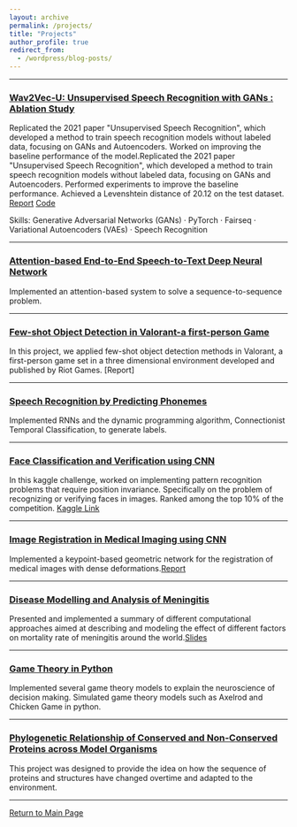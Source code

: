 ```yaml
---
layout: archive
permalink: /projects/
title: "Projects"
author_profile: true
redirect_from:
  - /wordpress/blog-posts/
---
```


------
### [Wav2Vec-U: Unsupervised Speech Recognition with GANs : Ablation Study](https://github.com/adrita78/Unsupervised-Speech-Recognition-with-GANs)

Replicated the 2021 paper "Unsupervised Speech Recognition", which developed a method to train speech recognition models without labeled data, focusing on GANs and Autoencoders. Worked on improving the baseline performance of the model.Replicated the 2021 paper "Unsupervised Speech Recognition", which developed a method to train speech recognition models without labeled data, focusing on GANs and Autoencoders. Performed experiments to improve the baseline performance. Achieved a Levenshtein distance of 20.12 on the test dataset.  [Report](https://drive.google.com/file/d/1kH-VyKwriyjsbyuheoZ4Qu6alnPl0MPW/view?usp=sharing)  [Code](https://github.com/adrita78/Unsupervised-Speech-Recognition-with-GANs)

Skills: Generative Adversarial Networks (GANs) · PyTorch · Fairseq · Variational Autoencoders (VAEs) · Speech Recognition

------

### [Attention-based End-to-End Speech-to-Text Deep Neural Network](https://github.com/adrita78/Speech-to-text-Deep-Neural-Network)

Implemented an attention-based system to solve a sequence-to-sequence problem.

------
### [Few-shot Object Detection in Valorant-a first-person Game](https://github.com/adrita78/fsod-valorant)


In this project, we applied few-shot object detection methods in Valorant, a first-person game set
in a three dimensional environment developed and published by Riot Games. [Report]

------ 
### [Speech Recognition by Predicting Phonemes](https://github.com/adrita78/Speeche-Recognition-by-Predicting-Phonemes)
Implemented RNNs and the dynamic programming algorithm, Connectionist Temporal Classification, to generate labels.

------
### [Face Classification and Verification using CNN](https://github.com/adrita78/Face-Classification-and-Verification-Using-CNN)
In this kaggle challenge, worked on implementing pattern recognition problems that require
position invariance. Specifically on the problem of recognizing or verifying faces in images.
Ranked among the top 10% of the competition. [Kaggle Link](https://www.kaggle.com/competitions/11-785-s23-hw2p2-classification-slackkaggle)

------

### [Image Registration in Medical Imaging using CNN](https://github.com/adrita78/4264-Image-Based-Computational-Modelling-and-Analysis)
Implemented a keypoint-based geometric network for the registration of medical images with dense deformations.[Report](https://drive.google.com/file/d/117E3J5J2_55Rfj6UVVnD7IREMEeq6m6s/view)

------

### [Disease Modelling and Analysis of Meningitis](https://github.com/adrita78/Disease-Modelling-and-Analysis-of-Meningitis)
Presented and implemented a summary of different computational approaches aimed at describing and modeling the effect of different factors on mortality rate of meningitis around the
world.[Slides](https://docs.google.com/presentation/d/1YtQLfYZeEgAFzcVZtUECufzDrtFXN_qMf2x3PUgEyH4/edit#slide=id.g19ed4225715_0_88)

------

### [Game Theory in Python](https://github.com/adrita78/Game-Theory-in-Python)
Implemented several game theory models to explain the neuroscience of decision making. Simulated game theory models such as Axelrod and Chicken Game in python.

------

### [Phylogenetic Relationship of Conserved and Non-Conserved Proteins across Model Organisms](https://github.com/adr780/Protein-E/blob/main/PED%20PROJECT.pdf)
This project was designed to provide the idea on how the sequence of proteins and structures
have changed overtime and adapted to the environment.

------

[Return to Main Page](https://adrita78.github.io)

